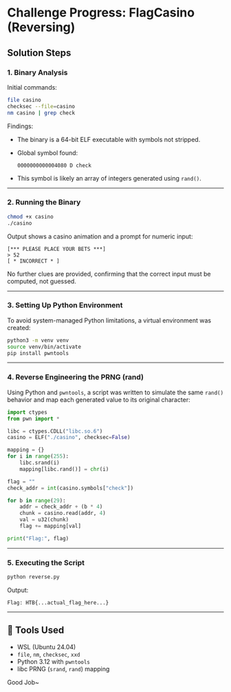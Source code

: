 # Challenge Progress: FlagCasino (Reversing)

## Solution Steps

### 1. Binary Analysis

Initial commands:

```bash
file casino
checksec --file=casino
nm casino | grep check
```

Findings:

* The binary is a 64-bit ELF executable with symbols not stripped.
* Global symbol found:

  ```
  0000000000004080 D check
  ```
* This symbol is likely an array of integers generated using `rand()`.

---

### 2. Running the Binary

```bash
chmod +x casino
./casino
```

Output shows a casino animation and a prompt for numeric input:

```
[*** PLEASE PLACE YOUR BETS ***]
> 52
[ * INCORRECT * ]
```

No further clues are provided, confirming that the correct input must be computed, not guessed.

---

### 3. Setting Up Python Environment

To avoid system-managed Python limitations, a virtual environment was created:

```bash
python3 -m venv venv
source venv/bin/activate
pip install pwntools
```

---

### 4. Reverse Engineering the PRNG (rand)

Using Python and `pwntools`, a script was written to simulate the same `rand()` behavior and map each generated value to its original character:

```python
import ctypes
from pwn import *

libc = ctypes.CDLL("libc.so.6")
casino = ELF("./casino", checksec=False)

mapping = {}
for i in range(255):
    libc.srand(i)
    mapping[libc.rand()] = chr(i)

flag = ""
check_addr = int(casino.symbols["check"])

for b in range(29):
    addr = check_addr + (b * 4)
    chunk = casino.read(addr, 4)
    val = u32(chunk)
    flag += mapping[val]

print("Flag:", flag)
```

---

### 5. Executing the Script

```bash
python reverse.py
```

Output:

```
Flag: HTB{...actual_flag_here...}
```

---

## 🧰 Tools Used

* WSL (Ubuntu 24.04)
* `file`, `nm`, `checksec`, `xxd`
* Python 3.12 with `pwntools`
* libc PRNG (`srand`, `rand`) mapping

Good Job~